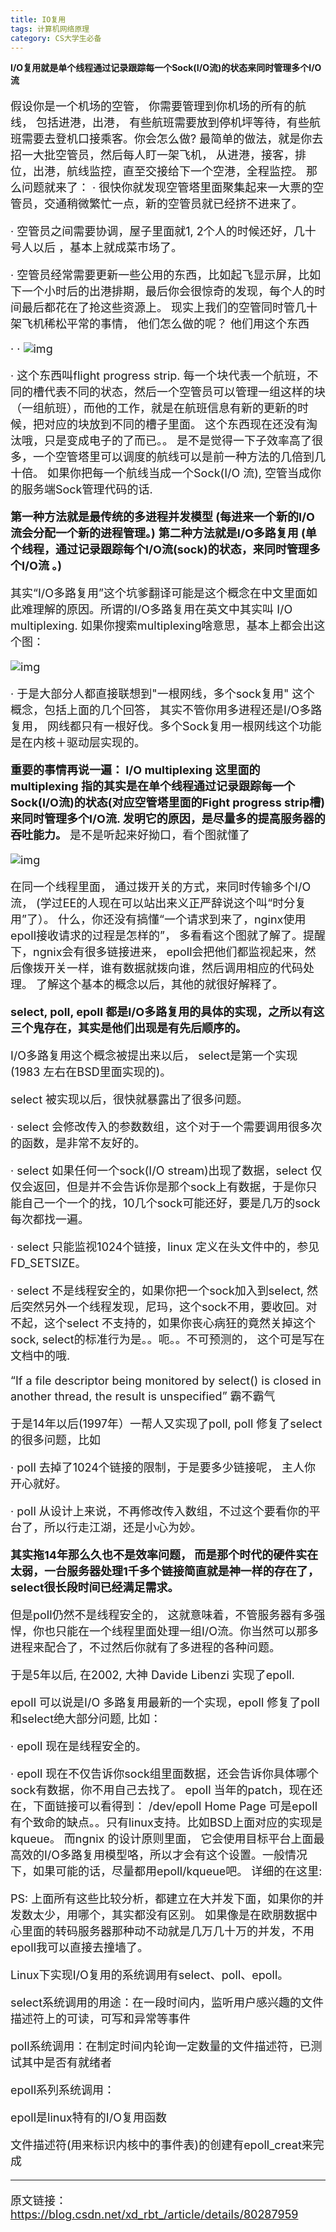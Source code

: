 ```yaml
---
title: IO复用
tags: 计算机网络原理
category: CS大学生必备
---
```


**I/O复用就是单个线程通过记录跟踪每一个Sock(I/O流)的状态来同时管理多个I/O流**

<!--more-->

<font size=4>

假设你是一个机场的空管， 你需要管理到你机场的所有的航线， 包括进港，出港， 有些航班需要放到停机坪等待，有些航班需要去登机口接乘客。你会怎么做?
最简单的做法，就是你去招一大批空管员，然后每人盯一架飞机， 从进港，接客，排位，出港，航线监控，直至交接给下一个空港，全程监控。
那么问题就来了：
· 很快你就发现空管塔里面聚集起来一大票的空管员，交通稍微繁忙一点，新的空管员就已经挤不进来了。 

· 空管员之间需要协调，屋子里面就1, 2个人的时候还好，几十号人以后 ，基本上就成菜市场了。

· 空管员经常需要更新一些公用的东西，比如起飞显示屏，比如下一个小时后的出港排期，最后你会很惊奇的发现，每个人的时间最后都花在了抢这些资源上。 
现实上我们的空管同时管几十架飞机稀松平常的事情， 他们怎么做的呢？
他们用这个东西

· · ![img](https://img-blog.csdn.net/20180512002450768)



· 这个东西叫flight progress strip. 每一个块代表一个航班，不同的槽代表不同的状态，然后一个空管员可以管理一组这样的块（一组航班），而他的工作，就是在航班信息有新的更新的时候，把对应的块放到不同的槽子里面。
这个东西现在还没有淘汰哦，只是变成电子的了而已。。
是不是觉得一下子效率高了很多，一个空管塔里可以调度的航线可以是前一种方法的几倍到几十倍。
如果你把每一个航线当成一个Sock(I/O 流), 空管当成你的服务端Sock管理代码的话.

**第一种方法就是最传统的多进程并发模型 (每进来一个新的I/O流会分配一个新的进程管理。)**
**第二种方法就是I/O多路复用 (单个线程，通过记录跟踪每个I/O流(sock)的状态，来同时管理多个I/O流 。)**


其实“I/O多路复用”这个坑爹翻译可能是这个概念在中文里面如此难理解的原因。所谓的I/O多路复用在英文中其实叫 I/O multiplexing. 如果你搜索multiplexing啥意思，基本上都会出这个图：

![img](https://img-blog.csdn.net/20180512002524404)

· 于是大部分人都直接联想到"一根网线，多个sock复用" 这个概念，包括上面的几个回答， 其实不管你用多进程还是I/O多路复用， 网线都只有一根好伐。多个Sock复用一根网线这个功能是在内核＋驱动层实现的。

**重要的事情再说一遍： I/O multiplexing 这里面的 multiplexing 指的其实是在单个线程通过记录跟踪每一个Sock(I/O流)的状态(对应空管塔里面的Fight progress strip槽)来同时管理多个I/O流. 发明它的原因，是尽量多的提高服务器的吞吐能力。**
是不是听起来好拗口，看个图就懂了

![img](https://img-blog.csdn.net/20180512002545710)


在同一个线程里面， 通过拨开关的方式，来同时传输多个I/O流， (学过EE的人现在可以站出来义正严辞说这个叫“时分复用”了）。
什么，你还没有搞懂“一个请求到来了，nginx使用epoll接收请求的过程是怎样的”， 多看看这个图就了解了。提醒下，ngnix会有很多链接进来， epoll会把他们都监视起来，然后像拨开关一样，谁有数据就拨向谁，然后调用相应的代码处理。
了解这个基本的概念以后，其他的就很好解释了。

**select, poll, epoll 都是I/O多路复用的具体的实现，之所以有这三个鬼存在，其实是他们出现是有先后顺序的。**

I/O多路复用这个概念被提出来以后， select是第一个实现 (1983 左右在BSD里面实现的)。

select 被实现以后，很快就暴露出了很多问题。

· select 会修改传入的参数数组，这个对于一个需要调用很多次的函数，是非常不友好的。

· select 如果任何一个sock(I/O stream)出现了数据，select 仅仅会返回，但是并不会告诉你是那个sock上有数据，于是你只能自己一个一个的找，10几个sock可能还好，要是几万的sock每次都找一遍。

· select 只能监视1024个链接，linux 定义在头文件中的，参见FD_SETSIZE。

· select 不是线程安全的，如果你把一个sock加入到select, 然后突然另外一个线程发现，尼玛，这个sock不用，要收回。对不起，这个select 不支持的，如果你丧心病狂的竟然关掉这个sock, select的标准行为是。。呃。。不可预测的， 这个可是写在文档中的哦.

“If a file descriptor being monitored by select() is closed in another thread, the result is unspecified”
霸不霸气

于是14年以后(1997年）一帮人又实现了poll, poll 修复了select的很多问题，比如

· poll 去掉了1024个链接的限制，于是要多少链接呢， 主人你开心就好。

· poll 从设计上来说，不再修改传入数组，不过这个要看你的平台了，所以行走江湖，还是小心为妙。

**其实拖14年那么久也不是效率问题， 而是那个时代的硬件实在太弱，一台服务器处理1千多个链接简直就是神一样的存在了，select很长段时间已经满足需求。**

但是poll仍然不是线程安全的， 这就意味着，不管服务器有多强悍，你也只能在一个线程里面处理一组I/O流。你当然可以那多进程来配合了，不过然后你就有了多进程的各种问题。

于是5年以后, 在2002, 大神 Davide Libenzi 实现了epoll.

epoll 可以说是I/O 多路复用最新的一个实现，epoll 修复了poll 和select绝大部分问题, 比如：

· epoll 现在是线程安全的。 

· epoll 现在不仅告诉你sock组里面数据，还会告诉你具体哪个sock有数据，你不用自己去找了。 
epoll 当年的patch，现在还在，下面链接可以看得到：
/dev/epoll Home Page
可是epoll 有个致命的缺点。。只有linux支持。比如BSD上面对应的实现是kqueue。
而ngnix 的设计原则里面， 它会使用目标平台上面最高效的I/O多路复用模型咯，所以才会有这个设置。一般情况下，如果可能的话，尽量都用epoll/kqueue吧。
详细的在这里:

PS: 上面所有这些比较分析，都建立在大并发下面，如果你的并发数太少，用哪个，其实都没有区别。 如果像是在欧朋数据中心里面的转码服务器那种动不动就是几万几十万的并发，不用epoll我可以直接去撞墙了。

Linux下实现I/O复用的系统调用有select、poll、epoll。


select系统调用的用途：在一段时间内，监听用户感兴趣的文件描述符上的可读，可写和异常等事件

poll系统调用：在制定时间内轮询一定数量的文件描述符，已测试其中是否有就绪者

epoll系列系统调用：

epoll是linux特有的I/O复用函数

文件描述符(用来标识内核中的事件表)的创建有epoll_creat来完成



---

原文链接：https://blog.csdn.net/xd_rbt_/article/details/80287959